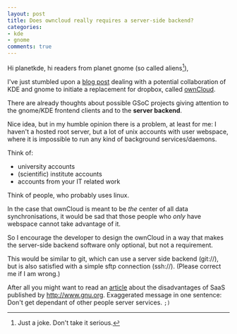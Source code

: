 ```yaml
---
layout: post
title: Does owncloud really requires a server-side backend?
categories:
- kde
- gnome
comments: true
---
```


Hi planetkde, hi readers from planet gnome (so called aliens[^1]),

I've just stumbled upon a [blog post][collaborate_post] dealing with a potential
collaboration of KDE and gnome to initiate a replacement for dropbox, called
[ownCloud][owncloud].

There are already thoughts about possible GSoC projects giving attention to the
gnome/KDE frontend clients and to the **server backend**.

Nice idea, but in my humble opinion there is a problem, at least for me:
I haven't a hosted root server, but a lot of unix accounts with user webspace,
where it is impossible to run any kind of background services/daemons.

Think of:

- university accounts
- (scientific) institute accounts
- accounts from your IT related work

Think of people, who probably uses linux.

In the case that ownCloud is meant to be *the* center of all data synchronisations,
it would be sad that those people who *only* have webspace cannot take advantage of it.

So I encourage the developer to design the ownCloud in a way that makes the 
server-side backend software only optional, but not a requirement.

This would be similar to git, which can use a server side backend (git://), but
is also satisfied with a simple sftp connection (ssh://).
(Please correct me if I am wrong.)

After all you might want to read an [article][saas] about the disadvantages of
SaaS published by <http://www.gnu.org>. Exaggerated message in one sentence: Don't get dependant of other
people server services. `;)`


[owncloud]: http://owncloud.org "official ownCloud homepage/wiki"
[collaborate_post]: http://www.webupd8.org/2010/03/gnome-and-kde-might-collaborate-into.html "Gnome And KDE Might Collaborate Into Creating A FLOSS Alternative To Dropbox"
[saas]: http://www.gnu.org/philosophy/who-does-that-server-really-serve.html "How Software as a Service Takes Away Your Freedom"

[^1]: Just a joke. Don't take it serious.
